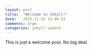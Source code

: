 ```yaml
---
layout: post
title:  "Welcome to Jekyll!"
date:   2015-11-26 13:46:52
comments: true
categories: jekyll update
---
```

This is just a welcome post.
No big deal.
